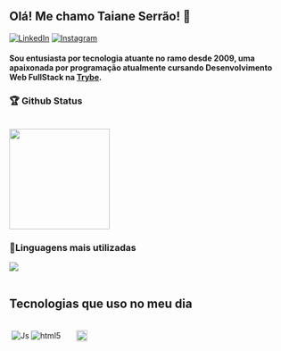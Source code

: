 ## Olá! Me chamo Taiane Serrão! 👋
[![LinkedIn](https://img.shields.io/badge/LinkedIn-0077B5?style=for-the-badge&logo=linkedin&logoColor=white)](https://www.linkedin.com/in/taiane-serrao)
[![Instagram](https://img.shields.io/badge/Instagram-E4405F?style=for-the-badge&logo=instagram&logoColor=white)](https://www.instagram.com/taaiserrao/)

#### Sou entusiasta por tecnologia atuante no ramo desde 2009, uma apaixonada por programação atualmente cursando Desenvolvimento Web FullStack na [Trybe](https://betrybe.com).

### 🏆 Github Status
<div style="display: inline_block"><br/>
  <img height="180em" src="https://github-readme-stats.vercel.app/api?username=taiserrao&show_icons=true&theme=tokyonight&include_all_commits=true&count_private=true"/>

### 🥇Linguagens mais utilizadas
  <img src="https://github-readme-stats.vercel.app/api/top-langs/?username=taiserrao&layout=compact&langs_count=7&theme=tokyonight"/>
</div>

<br/>

## Tecnologias que uso no meu dia

<div style="display: inline_block"><br/>
<img align="center" alt="" src="https://img.shields.io/badge/GIT-E44C30?style=for-the-badge&logo=git&logoColor=white"/>
<img align="center" alt="Js" src="https://img.shields.io/badge/JavaScript-F7DF1E?style=for-the-badge&logo=javascript&logoColor=black"/>
<img align="center" alt="html5" src="https://img.shields.io/badge/HTML5-E34F26?style=for-the-badge&logo=html5&logoColor=white"/>
<img align="center" alt="" src="https://img.shields.io/badge/CSS3-1572B6?style=for-the-badge&logo=css3&logoColor=white"/>
<img align="center" alt="" src="https://img.shields.io/badge/Bootstrap-563D7C?style=for-the-badge&logo=bootstrap&logoColor=white"/>
<img align="center" alt="" src="https://img.shields.io/badge/TypeScript-007ACC?style=for-the-badge&logo=typescript&logoColor=white"/>
<img align="center" alt="" src="https://img.shields.io/badge/React-20232A?style=for-the-badge&logo=react&logoColor=61DAFB"/>
<img align="center" alt="" src="https://img.shields.io/badge/Redux-593D88?style=for-the-badge&logo=redux&logoColor=white"/>
<img align="center" alt="" src="https://img.shields.io/badge/Node.js-43853D?style=for-the-badge&logo=node.js&logoColor=white"/>
<img align="center" alt="" height="20"src="https://www.docker.com/wp-content/uploads/2022/03/Docker-Logo-White-RGB_Horizontal.png"/>
<img align="center" alt="" src="https://img.shields.io/badge/MySQL-00000F?style=for-the-badge&logo=mysql&logoColor=white"/>
<img align="center" alt="" src="https://img.shields.io/badge/sequelize-323330?style=for-the-badge&logo=sequelize&logoColor=blue"/>
<img align="center" alt="" src="https://img.shields.io/badge/Jest-323330?style=for-the-badge&logo=Jest&logoColor=white"/>
<img align="center" alt="" src="https://img.shields.io/badge/Figma-F24E1E?style=for-the-badge&logo=figma&logoColor=white"/>
<img align="center" alt="" src="https://img.shields.io/badge/Wordpress-21759B?style=for-the-badge&logo=wordpress&logoColor=white"/>
<img align="center" alt="" src="https://img.shields.io/badge/Linux-FCC624?style=for-the-badge&logo=linux&logoColor=black"/>
<img align="center" alt="" src="https://img.shields.io/badge/GNU%20Bash-4EAA25?style=for-the-badge&logo=GNU%20Bash&logoColor=white"/>
<img align="center" alt="" src="https://img.shields.io/badge/Kali_Linux-557C94?style=for-the-badge&logo=kali-linux&logoColor=white"/>
<img align="center" alt="" src="https://img.shields.io/badge/Ubuntu-E95420?style=for-the-badge&logo=ubuntu&logoColor=white"/>
<img align="center" alt="" src=""/>
</div>
